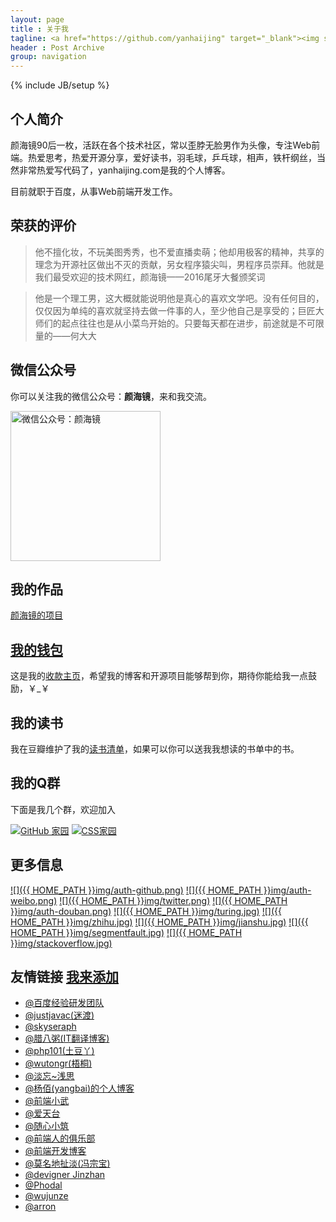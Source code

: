 ```yaml
---
layout: page
title : 关于我
tagline: <a href="https://github.com/yanhaijing" target="_blank"><img src="https://img.shields.io/badge/程序员-前端工程师-brightgreen.svg" alt="程序员-前端工程师"></a> <a href="/spring/" target="_blank"><img src="https://img.shields.io/badge/诗人-业余-blue.svg" alt="诗人-业余"></a>
header : Post Archive
group: navigation
---
```

{% include JB/setup %}

## 个人简介
颜海镜90后一枚，活跃在各个技术社区，常以歪脖无脸男作为头像，专注Web前端。热爱思考，热爱开源分享，爱好读书，羽毛球，乒乓球，相声，铁杆纲丝，当然非常热爱写代码了，yanhaijing.com是我的个人博客。

目前就职于百度，从事Web前端开发工作。

## 荣获的评价
> 他不擅化妆，不玩美图秀秀，也不爱直播卖萌；他却用极客的精神，共享的理念为开源社区做出不灭的贡献，另女程序猿尖叫，男程序员崇拜。他就是我们最受欢迎的技术网红，颜海镜——2016尾牙大餐颁奖词

> 他是一个理工男，这大概就能说明他是真心的喜欢文学吧。没有任何目的，仅仅因为单纯的喜欢就坚持去做一件事的人，至少他自己是享受的；巨匠大师们的起点往往也是从小菜鸟开始的。只要每天都在进步，前途就是不可限量的——何大大

## 微信公众号
你可以关注我的微信公众号：**颜海镜**，来和我交流。

<img src="{{ HOME_PATH }}img/weixin-open.jpg" alt="微信公众号：颜海镜" width="240" height="240">

## 我的作品 
<a target="_blank" href="/myProject/" title="我的作品">颜海镜的项目</a>

## [我的钱包](/mywallet/)
这是我的[收款主页](/mywallet/)，希望我的博客和开源项目能够帮到你，期待你能给我一点鼓励，￥_￥

## 我的读书
我在豆瓣维护了我的[读书清单](https://book.douban.com/people/yanhaijing/)，如果可以你可以送我我想读的书单中的书。

## 我的Q群 
下面是我几个群，欢迎加入

<a target="_blank" href="http://url.cn/OZZ7bw" rel="nofollow"><img border="0" src="http://pub.idqqimg.com/wpa/images/group.png" alt="GitHub 家园" title="GitHub 家园"></a>
<a target="_blank" href="http://url.cn/OXkoEC" rel="nofollow"><img border="0" src="http://pub.idqqimg.com/wpa/images/group.png" alt="CSS家园" title="CSS家园"></a>

## 更多信息
[![]({{ HOME_PATH }}img/auth-github.png)](https://github.com/yanhaijing "我在GitHub")
[![]({{ HOME_PATH }}img/auth-weibo.png)](http://weibo.com/yanhaijing1234 "我在微博")
[![]({{ HOME_PATH }}img/twitter.png)](https://twitter.com/yanhaijing "我在推特")
[![]({{ HOME_PATH }}img/auth-douban.png)](http://www.douban.com/people/yanhaijing/ "我在豆瓣")
[![]({{ HOME_PATH }}img/turing.jpg)](http://www.ituring.com.cn/users/121364 "我在图灵")
[![]({{ HOME_PATH }}img/zhihu.jpg)](https://www.zhihu.com/people/yanhaijing "我在知乎")
[![]({{ HOME_PATH }}img/jianshu.jpg)](http://www.jianshu.com/users/63a87c3a4c79/timeline "我在简书")
[![]({{ HOME_PATH }}img/segmentfault.jpg)](https://segmentfault.com/u/yanhaijing "我在segmentfault")
[![]({{ HOME_PATH }}img/stackoverflow.jpg)](http://stackoverflow.com/users/2681005/yanhaijing "我在stackoverflow")

## 友情链接 [我来添加](https://github.com/yanhaijing/yanhaijing.github.com/edit/master/yan_about.md)

- [@百度经验研发团队](https://exp-team.github.io/)
- [@justjavac(迷渡)](http://justjavac.com/)
- [@skyseraph](http://skyseraph.com/)
- [@腊八粥(IT翻译博客)](http://www.labazhou.net/)
- [@php101(土豆丫)](http://www.php101.cn/)
- [@wutongr(梧桐)](http://www.wutongr.com/)
- [@淡忘~浅思](http://www.ido321.com/)
- [@杨佰(yangbai)的个人博客](http://www.yangbai.me/)
- [@前端小武](https://xuexb.com/)
- [@爱天台](http://www.aitiantai.com/)
- [@随心小筑](http://jser.it/)
- [@前端人的俱乐部](http://f2er.club/)
- [@前端开发博客](http://caibaojian.com/)
- [@莫名地扯淡(冯宗宝)](http://www.fzb.me/)
- [@devigner Jinzhan](http://jinzhan.me/)
- [@Phodal](https://www.phodal.com/)
- [@wujunze](https://wujunze.com/)
- [@arron](https://omeme.me/)

